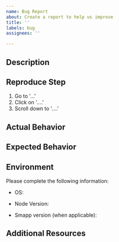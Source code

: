 ```yaml
---
name: Bug Report
about: Create a report to help us improve
title: ''
labels: bug
assignees: ''

---
```


## Description
<!-- Please provide a clear and detailed description of the bug. -->

## Reproduce Step
1. Go to '...'
2. Click on '....'
3. Scroll down to '....'

## Actual Behavior
<!-- Specify the actual behavior after following the reproduce step -->

## Expected Behavior
<!-- A clear and concise description of what you expected to happen. -->

## Environment
Please complete the following information:
 - OS: 
 <!-- e.g. Windows -->
 - Node Version: 
 <!-- e.g. 0.1.2, available by running `./go-spacemesh version` -->
 - Smapp version (when applicable): 
 <!-- e.g. 1.2.3, available by clicking on the settings icon in the main screen and scrolling down to "App Version" -->

## Additional Resources 
<!-- 
If possible, attach screenshots and log files to this bug report by dragging and dropping them onto this text box.
See this: https://testnet.spacemesh.io/#/ffnet?id=peeking-under-the-hood for instructions on where to find log files for 
your platform. 
-->

